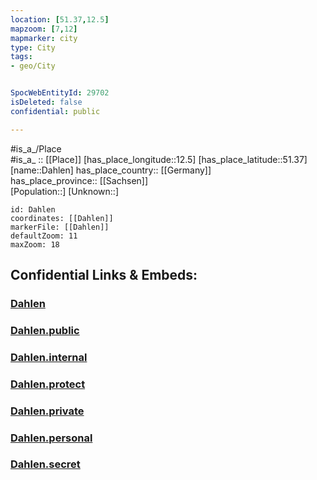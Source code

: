 ```yaml
---
location: [51.37,12.5] 
mapzoom: [7,12] 
mapmarker: city 
type: City
tags:
- geo/City


SpocWebEntityId: 29702
isDeleted: false
confidential: public

---
```

#is_a_/Place  
#is_a_ :: [[Place]] 
[has_place_longitude::12.5] 
[has_place_latitude::51.37] 
[name::Dahlen] 
has_place_country:: [[Germany]]  
has_place_province:: [[Sachsen]]  
[Population::] 
[Unknown::] 


```leaflet
id: Dahlen
coordinates: [[Dahlen]] 
markerFile: [[Dahlen]] 
defaultZoom: 11 
maxZoom: 18
```


## Confidential Links & Embeds: 

### [Dahlen](/_Standards/Earth/Continent/Europe/Europe~Central/Germany/Germany~East/Sachsen/counties~Sachsen/Nordsachsen/cities~Nordsachsen/Taucha/City/Dahlen.md) 

### [Dahlen.public](/_public/Earth/Continent/Europe/Europe~Central/Germany/Germany~East/Sachsen/counties~Sachsen/Nordsachsen/cities~Nordsachsen/Taucha/City/Dahlen.public.md) 

### [Dahlen.internal](/_internal/Earth/Continent/Europe/Europe~Central/Germany/Germany~East/Sachsen/counties~Sachsen/Nordsachsen/cities~Nordsachsen/Taucha/City/Dahlen.internal.md) 

### [Dahlen.protect](/_protect/Earth/Continent/Europe/Europe~Central/Germany/Germany~East/Sachsen/counties~Sachsen/Nordsachsen/cities~Nordsachsen/Taucha/City/Dahlen.protect.md) 

### [Dahlen.private](/_private/Earth/Continent/Europe/Europe~Central/Germany/Germany~East/Sachsen/counties~Sachsen/Nordsachsen/cities~Nordsachsen/Taucha/City/Dahlen.private.md) 

### [Dahlen.personal](/_personal/Earth/Continent/Europe/Europe~Central/Germany/Germany~East/Sachsen/counties~Sachsen/Nordsachsen/cities~Nordsachsen/Taucha/City/Dahlen.personal.md) 

### [Dahlen.secret](/_secret/Earth/Continent/Europe/Europe~Central/Germany/Germany~East/Sachsen/counties~Sachsen/Nordsachsen/cities~Nordsachsen/Taucha/City/Dahlen.secret.md)

